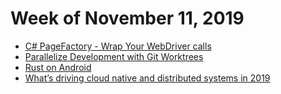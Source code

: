 # Week of November 11, 2019

* [C# PageFactory - Wrap Your WebDriver calls](https://alexanderontesting.com/2019/10/28/c-pagefactory-wrap-your-webdriver-calls/?goal=0_02cca1920b-7c755e4021-289501313&mc_cid=7c755e4021&mc_eid=b3faa37e46)
* [Parallelize Development with Git Worktrees](https://spin.atomicobject.com/2016/06/26/parallelize-development-git-worktrees/)
* [Rust on Android](https://medium.com/visly/rust-on-android-19f34a2fb43)
* [What’s driving cloud native and distributed systems in 2019](https://www.oreilly.com/radar/whats-driving-cloud-native-and-distributed-systems-in-2019/)
